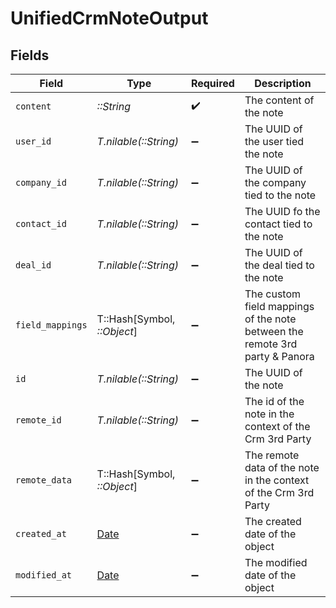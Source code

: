 # UnifiedCrmNoteOutput


## Fields

| Field                                                                       | Type                                                                        | Required                                                                    | Description                                                                 |
| --------------------------------------------------------------------------- | --------------------------------------------------------------------------- | --------------------------------------------------------------------------- | --------------------------------------------------------------------------- |
| `content`                                                                   | *::String*                                                                  | :heavy_check_mark:                                                          | The content of the note                                                     |
| `user_id`                                                                   | *T.nilable(::String)*                                                       | :heavy_minus_sign:                                                          | The UUID of the user tied the note                                          |
| `company_id`                                                                | *T.nilable(::String)*                                                       | :heavy_minus_sign:                                                          | The UUID of the company tied to the note                                    |
| `contact_id`                                                                | *T.nilable(::String)*                                                       | :heavy_minus_sign:                                                          | The UUID fo the contact tied to the note                                    |
| `deal_id`                                                                   | *T.nilable(::String)*                                                       | :heavy_minus_sign:                                                          | The UUID of the deal tied to the note                                       |
| `field_mappings`                                                            | T::Hash[Symbol, *::Object*]                                                 | :heavy_minus_sign:                                                          | The custom field mappings of the note between the remote 3rd party & Panora |
| `id`                                                                        | *T.nilable(::String)*                                                       | :heavy_minus_sign:                                                          | The UUID of the note                                                        |
| `remote_id`                                                                 | *T.nilable(::String)*                                                       | :heavy_minus_sign:                                                          | The id of the note in the context of the Crm 3rd Party                      |
| `remote_data`                                                               | T::Hash[Symbol, *::Object*]                                                 | :heavy_minus_sign:                                                          | The remote data of the note in the context of the Crm 3rd Party             |
| `created_at`                                                                | [Date](https://ruby-doc.org/stdlib-2.6.1/libdoc/date/rdoc/Date.html)        | :heavy_minus_sign:                                                          | The created date of the object                                              |
| `modified_at`                                                               | [Date](https://ruby-doc.org/stdlib-2.6.1/libdoc/date/rdoc/Date.html)        | :heavy_minus_sign:                                                          | The modified date of the object                                             |
